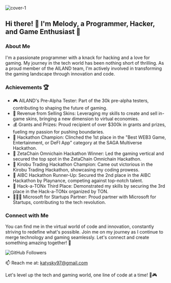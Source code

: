 ![cover-1](https://github.com/4melody/4melody/assets/99049672/5336501b-836b-4376-b0d8-352e702d228b)

## Hi there! 👋 I'm Melody, a Programmer, Hacker, and Game Enthusiast 🚀

### About Me
I'm a passionate programmer with a knack for hacking and a love for gaming. My journey in the tech world has been nothing short of thrilling. As a proud member of the AILAND team, I'm actively involved in transforming the gaming landscape through innovation and code.

### Achievements 🏆
- 🎮 AILAND's Pre-Alpha Tester: Part of the 30k pre-alpha testers, contributing to shaping the future of gaming.
- 💸 Revenue from Selling Skins: Leveraging my skills to create and sell in-game skins, bringing a new dimension to virtual economies.
- 💰 Grants and Prizes: Proud recipient of over $300k in grants and prizes, fueling my passion for pushing boundaries.
- 🥇 Hackathon Champion: Clinched the 1st place in the "Best WEB3 Game, Entertainment, or DeFI App" category at the SAGA Multiverse Hackathon.
- 🥇 ZetaChain Omnichain Hackathon Winner: Led the gaming vertical and secured the top spot in the ZetaChain Omnichain Hackathon.
- 🥇 Kirobu Trading Hackathon Champion: Came out victorious in the Kirobu Trading Hackathon, showcasing my coding prowess.
- 🥈 AIBC Hackathon Runner-Up: Secured the 2nd place in the AIBC Hackathon by Playnance, competing against top-notch talent.
- 🥉 Hack-a-TONx Third Place: Demonstrated my skills by securing the 3rd place in the Hack-a-TONx organized by TON.
- 👨🏻‍💻 Microsoft for Startups Partner: Proud partner with Microsoft for Startups, contributing to the tech revolution.

### Connect with Me
You can find me in the virtual world of code and innovation, constantly striving to redefine what's possible. Join me on my journey as I continue to merge technology and gaming seamlessly. Let's connect and create something amazing together! 🌟

![GitHub Followers](https://img.shields.io/github/followers/4melody?label=Follow&style=social)

📫 Reach me at: katysky97@gmail.com

Let's level up the tech and gaming world, one line of code at a time! 🚀🎮

